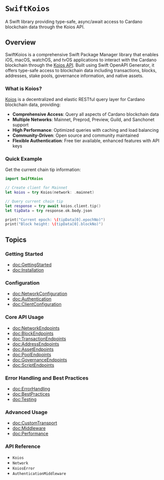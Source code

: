 # ``SwiftKoios``

A Swift library providing type-safe, async/await access to Cardano blockchain data through the Koios API.

## Overview

SwiftKoios is a comprehensive Swift Package Manager library that enables iOS, macOS, watchOS, and tvOS applications to interact with the Cardano blockchain through the [Koios API](https://koios.rest/). Built using Swift OpenAPI Generator, it offers type-safe access to blockchain data including transactions, blocks, addresses, stake pools, governance information, and native assets.

### What is Koios?

[Koios](https://koios.rest/) is a decentralized and elastic RESTful query layer for Cardano blockchain data, providing:

- **Comprehensive Access**: Query all aspects of Cardano blockchain data
- **Multiple Networks**: Mainnet, Preprod, Preview, Guild, and Sanchonet support
- **High Performance**: Optimized queries with caching and load balancing
- **Community-Driven**: Open source and community maintained
- **Flexible Authentication**: Free tier available, enhanced features with API keys

### Quick Example

Get the current chain tip information:

```swift
import SwiftKoios

// Create client for Mainnet
let koios = try Koios(network: .mainnet)

// Query current chain tip
let response = try await koios.client.tip()
let tipData = try response.ok.body.json

print("Current epoch: \(tipData[0].epochNo)")
print("Block height: \(tipData[0].blockNo)")
```

## Topics

### Getting Started

- <doc:GettingStarted>
- <doc:Installation>

### Configuration

- <doc:NetworkConfiguration>
- <doc:Authentication>
- <doc:ClientConfiguration>

### Core API Usage

- <doc:NetworkEndpoints>
- <doc:BlockEndpoints> 
- <doc:TransactionEndpoints>
- <doc:AddressEndpoints>
- <doc:AssetEndpoints>
- <doc:PoolEndpoints>
- <doc:GovernanceEndpoints>
- <doc:ScriptEndpoints>

### Error Handling and Best Practices

- <doc:ErrorHandling>
- <doc:BestPractices>
- <doc:Testing>

### Advanced Usage

- <doc:CustomTransport>
- <doc:Middleware>
- <doc:Performance>

### API Reference

- ``Koios``
- ``Network``
- ``KoiosError``
- ``AuthenticationMiddleware``

